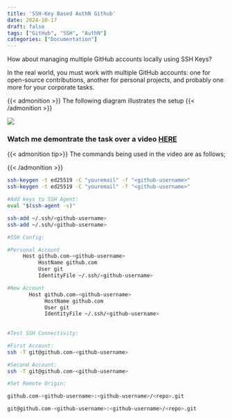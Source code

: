 ```yaml
---
title: 'SSH-Key Based AuthN Github'
date: 2024-10-17
draft: false
tags: ["GitHub", "SSH", "AuthN"]
categories: ["Documentation"]
---
```

How about managing multiple GitHub accounts locally using SSH Keys?

In the real world, you must work with multiple GitHub accounts: one for open-source contributions, another for personal projects, and probably one more for your corporate tasks.

{{< admonition >}}
    The following diagram illustrates the setup
{{< /admonition >}}

![](/images/ssh-key%20authn-Diagram.PNG)

### Watch me demontrate the task over a video **[HERE](https://www.loom.com/share/06c3fc273ff24547a94135f623e557be?sid=8522f7ed-a3fc-405e-a437-44b9b149eb63)**

{{< admonition tip>}}
The commands being used in the video are as follows;

{{< /admonition >}}

```bash
ssh-keygen -t ed25519 -C "youremail" -f "<github-username>"
ssh-keygen -t ed25519 -C "youremail" -f "<github-username>"

#Add keys to SSH Agent:
eval "$(ssh-agent -s)"

ssh-add ~/.ssh/<github-username>
ssh-add ~/.ssh/<github-username>

#SSH Config:

#Personal Account
     Host github.com-<github-username>
          HostName github.com
          User git
          IdentityFile ~/.ssh/<github-username>

#New Account
       Host github.com-<github-username>
            HostName github.com
            User git
            IdentityFile ~/.ssh/<github-username>
			
			
#Test SSH Connectivity:

#First Account:
ssh -T git@github.com-<github-username>

#Second Account:
ssh -T git@github.com-<github-username>

#Set Remote Origin:

github.com-<github-username>:<github-username>/<repo>.git

git@github.com-<github-username>:<github-username>/<repo>.git

```



